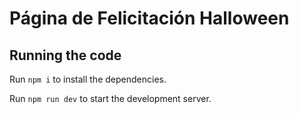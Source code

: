 
  # Página de Felicitación Halloween

  ## Running the code

  Run `npm i` to install the dependencies.

  Run `npm run dev` to start the development server.
  